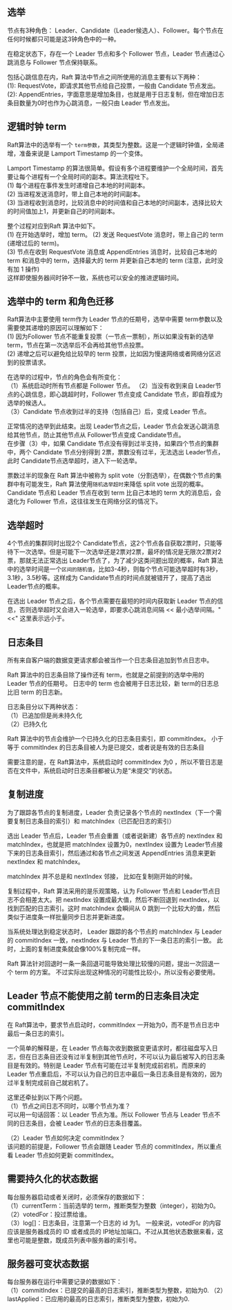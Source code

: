 ## 选举    

节点有3种角色： Leader、Candidate（Leader候选人）、Follower。每个节点在任何时候都只可能是这3钟角色中的一种。     

在稳定状态下，存在一个 Leader 节点和多个 Follower 节点，Leader 节点通过心跳消息与 Follower 节点保持联系。    

包括心跳信息在内，Raft 算法中节点之间所使用的消息主要有以下两种：       
(1): RequestVote，即请求其他节点给自己投票，一般由 Candidate 节点发出。    
(2): AppendEntries，字面意思是增加条目，也就是用于日志复制，但在增加日志条目数量为0时也作为心跳消息，一般只由 Leader 节点发出。  


## 逻辑时钟 term 

Raft算法中的选举有一个 `term参数`，其类型为整数。这是一个逻辑时钟值，全局递增，准备来说是 Lamport Timestamp 的一个变体。   

Lamport Timestamp 的算法很简单。假设有多个进程要维护一个全局时间，首先要让每个进程有一个全局时间的副本。算法流程吐下。                  
(1) 每个进程在事件发生时递增自己本地的时间副本。   
(2) 当进程发送消息时，带上自己本地的时间副本。   
(3) 当进程收到消息时，比较消息中的时间值和自己本地的时间副本，选择比较大的时间值加上1，并更新自己的时间副本。      

整个过程对应到Raft 算法中如下。  
(1) 在开始选举时，增加 term。 
(2) 发送 RequestVote 消息时，带上自己的 term (递增过后的 term)。   
(3) 节点在收到 RequestVote 消息或 AppendEntries 消息时，比较自己本地的 term 和消息中的 term，选择最大的 term 并更新自己本地的 term (注意，此时没有加 1 操作)            
这样即使服务器间时钟不一致，系统也可以安全的推进逻辑时间。        

## 选举中的 term 和角色迁移   

Raft算法中主要使用 term作为 Leader 节点的任期号，选举中需要 term参数以及需要使其递增的原因可以理解如下：    
(1) 因为Follower 节点不能重复投票（一节点一票制），所以如果没有新的选举 term，节点在第一次选举后不会再给其他节点投票。     
(2) 递增之后可以避免给比较早的 term 投票，比如因为慢速网络或者网络分区迟到的投票请求。    

在选举的过程中，节点的角色会有所变化：   
（1）系统启动时所有节点都是 Follower 节点。 
（2）当没有收到来自 Leader节点的心跳信息，即心跳超时时，Follower 节点变成 Candidate 节点，即自荐成为选举的候选人。  
（3）Candidate 节点收到过半的支持（包括自己）后，变成 Leader 节点。     

正常情况的选举到此结束。出现 Leader节点之后，Leader 节点会发送心跳消息给其他节点，防止其他节点从 Follower节点变成 Candidate节点。     
在步骤（3）中，如果 Candidate 节点没有得到过半支持，如果四个节点的集群中，两个 Candidate 节点分别得到 2票，票数没有过半，无法选出 Leader节点，此时 Candidate节点选举超时，进入下一轮选举。   

票数过半的现象在 Raft 算法中被称为 split vote（分割选举），在偶数个节点的集群中有可能发生，Raft 算法使用`随机选举超时`来降低 split vote 出现的概率。        
Candidate 节点和 Leader 节点在收到 term 比自己本地的 term 大的消息后，会退化为 Follower 节点，这往往发生在网络分区的情况下。   


## 选举超时  

4个节点的集群同时出现2个 Candidate节点，这2个节点各自获取2票时，只能等待下一次选举。但是可能下一次选举还是2票对2票，最坏的情况是无限次2票对2票，那就无法正常选出 Leader节点了，为了减少这类问题出现的概率，Raft 算法中的选举时间是一个`区间的随机值`，比如3-4秒，则每个节点可能选举超时有3秒，3.1秒，3.5秒等。这样成为 Candidate节点的时间点就被错开了，提高了选出 Leader节点的概率。        

在选出 Leader 节点之后，各个节点需要在最短的时间内获取新 Leader 节点的信息，否则选举超时又会进入一轮选举，即要求心跳消息间隔 << 最小选举间隔。"<<" 这里表示远小于。     


## 日志条目 

所有来自客户端的数据变更请求都会被当作一个日志条目追加到节点日志中。   

Raft 算法中的日志条目除了操作还有 term，也就是之前提到的选举中用的 Leader 节点的任期号。 日志中的 term 也会被用于日志比较，新 term的日志总比旧 term 的日志新。   

日志条目分以下两种状态：   
（1）已追加但是尚未持久化  
（2）已持久化     

Raft 算法中的节点会维护一个已持久化的日志条目索引，即 commitIndex。 小于等于 commitIndex 的日志条目被人为是已提交，或者说是有效的日志条目

需要注意的是，在 Raft算法中，系统启动时 commitIndex 为0 ，所以不管日志是否在文件中，系统启动时日志条目都被认为是“未提交”的状态。   

## 复制进度  
为了跟踪各节点的复制进度，Leader 负责记录各个节点的 nextIndex（下一个需要复制日志条目的索引）和 matchIndex（已匹配日志的索引）

选出 Leader 节点后，Leader 节点会重置（或者说新建）各节点的 nextIndex 和 matchIndex，也就是把 matchIndex 设置为0，nextIndex 设置为 Leader节点接下来的日志条目索引，然后通过和各节点之间发送 AppendEntries 消息来更新 nextIndex 和 matchIndex。     

matchIndex 并不总是和 nextIndex 邻接， 比如在复制刚开始的时候。     

复制过程中，Raft 算法采用的是乐观策略，认为 Follower 节点和 Leader节点日志不会相差太大。把 nextIndex 设置成最大值，然后不断回退到 nextIndex，以找到匹配的日志索引。这时 matchIndex 会瞬间从 0 跳到一个比较大的值，然后类似于进度条一样批量同步日志并更新进度。    

当系统处理达到稳定状态时， Leader 跟踪的各个节点的 matchIndex 与 Leader 的 commitIndex 一致，nextIndex 与 Leader 节点的下一条日志的索引一致。 此时，上面的复制进度条就会像100%复制完成一样。    

Raft 算法针对回退时一条一条回退可能导致处理比较慢的问题，提出一次回退一个 term 的方案。 不过实际出现这种情况的可能性比较小，所以没有必要使用。      


## Leader 节点不能使用之前 term的日志条目决定 commitIndex   
在 Raft算法中，要求节点启动时，commitIndex 一开始为0，而不是节点日志中最后一条日志的索引。     

一个简单的解释是，在 Leader 节点每次收到数据变更请求时，都往磁盘写入日志，但在日志条目还没有过半复制到其他节点时，不可以认为最后被写入的日志条目是有效的。特别是 Leader 节点有可能在过半复制完成前宕机，而原来的 Leader 节点重启后，不可以认为自己的日志中最后一条日志条目是有效的，因为过半复制完成前自己就宕机了。    

这里还牵扯到以下两个问题。     
（1）节点之间日志不同时，以哪个节点为准？    
可以用一句话回答：以 Leader 节点为准。所以 Follower 节点与 Leader 节点不同的日志条目，会被 Leader 节点的日志条目覆盖。       

（2）Leader 节点如何决定 commitIndex？  
该问题的前提是，Follower 节点会跟随 Leader 节点的 commitIndex，所以重点看 Leader 节点如何更新 commitIndex。   


## 需要持久化的状态数据  
每台服务器启动或者关闭时，必须保存的数据如下：   
（1）currentTerm：当前选举的 term，推断类型为整数（integer），初始为0。    
（2）votedFor：投过票给谁。     
（3）log[]：日志条目，注意第一个日志的 id 为1。 
一般来说，votedFor 的内容应该是服务器成员的 ID 或者成员的 IP地址加端口。不过从其他状态数据来看，这里也可能是整数，既成员列表中服务器的索引号。    

## 服务器可变状态数据  
每台服务器在运行中需要记录的数据如下：  
（1）commitIndex：已提交的最高的日志索引，推断类型为整数，初始为0. 
（2）lastApplied：已应用的最高的日志索引，推断类型为整数，初始为0. 


